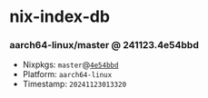 # nix-index-db
### aarch64-linux/master @ 241123.4e54bbd
- Nixpkgs: `master`@[`4e54bbd`](https://github.com/NixOS/nixpkgs/commit/4e54bbdea18a3afe3b1179041d933063cb418761)
- Platform: `aarch64-linux`
- Timestamp: `20241123013320`
